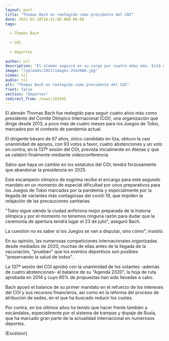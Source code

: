```yaml
---
layout: post
title: "Thomas Bach es reelegido como presidente del COI"
date: 2021-03-10T16:41:00.000-06:00
tags:
  
  - Thomas Bach
  
  - COI
  
  - deportes
  
author: nil
description: "El alemán seguirá en su cargo por cuatro años más. Está en el mandato desde 2013"
image: "/uploads/2021/images-2542688.jpg"
video: nil
audio: nil
alt: "Thomas Bach es reelegido como presidente del COI"
front: false
section: "Deportes"
redirect_from: /news/183365
---
```


El alemán Thomas Bach fue reelegido para seguir cuatro años más como presidente del Comité Olímpico Internacional (COI), una organización que dirige desde 2013, a poco más de cuatro meses para los Juegos de Tokio, marcados por el contexto de pandemia actual.

El dirigente bávaro de 67 años, único candidato en liza, obtuvo la casi unanimidad de apoyos, con 93 votos a favor, cuatro abstenciones y un voto en contra, en la 137ª sesión del COI, prevista inicialmente en Atenas y que se celebró finalmente mediante videoconferencia.

Salvo que haya un cambio en los estatutos del COI, tendrá forzosamente que abandonar la presidencia en 2025.

Este excampeón olímpico de esgrima recibe el encargo para este segundo mandato en un momento de especial dificultad por unos preparativos para los Juegos de Tokio marcados por la pandemia y especialmente por la llegada de variantes más contagiosas del covid-19, que impiden la relajación de las precauciones sanitarias.

"Tokio sigue siendo la ciudad anfitriona mejor preparada de la historia olímpica y por el momento no tenemos ninguna razón para dudar que la ceremonia de apertura tendrá lugar el 23 de julio", aseguró Bach.

La cuestión no es saber si los Juegos se van a disputar, sino cómo", insistió.

En su opinión, las numerosas competiciones internacionales organizadas desde mediados de 2020, muchas de ellas antes de la llegada de la vacunación, "prueban" que los eventos deportivos son posibles "preservando la salud de todos".

La 137ª sesión del COI aprobó con la unanimidad de los votantes -además de cuatro abstenciones- el balance de su "Agenda 2020", la hoja de ruta aprobada en 2014 y cuyo 85% de propuestas han sido llevadas a cabo.

Bach apoyó el balance de su primer mandato en el refuerzo de los intereses del COI y sus recursos financieros, así como en la reforma del proceso de atribución de sedes, en el que ha buscado reducir los costes.

Por contra, en los últimos años ha tenido que hacer frente también a escándalos, especialmente por el sistema de trampas y dopaje de Rusia, que ha marcado gran parte de la actualidad internacional en numerosos deportes.

(Excélsior)